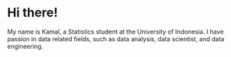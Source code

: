# Hi there!

My name is Kamal, a Statistics student at the University of Indonesia. I have passion in data related fields, such as data analysis, data scientist, and data engineering.
